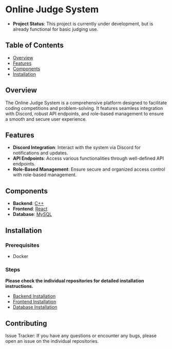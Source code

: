 # Online Judge System
- **Project Status**: This project is currently under development, but is already functional for basic judging use.

## Table of Contents
- [Overview](#overview)
- [Features](#features)
- [Components](#components)
- [Installation](#installation)

## Overview
The Online Judge System is a comprehensive platform designed to facilitate coding competitions and problem-solving. It features seamless integration with Discord, robust API endpoints, and role-based management to ensure a smooth and secure user experience.

## Features
- **Discord Integration**: Interact with the system via Discord for notifications and updates.
- **API Endpoints**: Access various functionalities through well-defined API endpoints.
- **Role-Based Management**: Ensure secure and organized access control with role-based management.

## Components
- **Backend**: [C++](https://github.com/CG-AA/CGOJ-BackEnd)
- **Frontend**: [React](https://github.com/CG-AA/CGOJ-FrontEnd)
- **Database**: [MySQL](https://github.com/CG-AA/CGOJ-DataBase)

## Installation
### Prerequisites
- Docker

### Steps
**Please check the individual repositories for detailed installation instructions.**
- [Backend Installation](https://github.com/CG-AA/CGOJ-BackEnd#installation)
- [Frontend Installation](https://github.com/CG-AA/CGOJ-FrontEnd#installation)
- [Database Installation](https://github.com/CG-AA/CGOJ-DataBase#installation)

## Contributing
Issue Tracker: If you have any questions or encounter any bugs, please open an issue on the individual repositories.